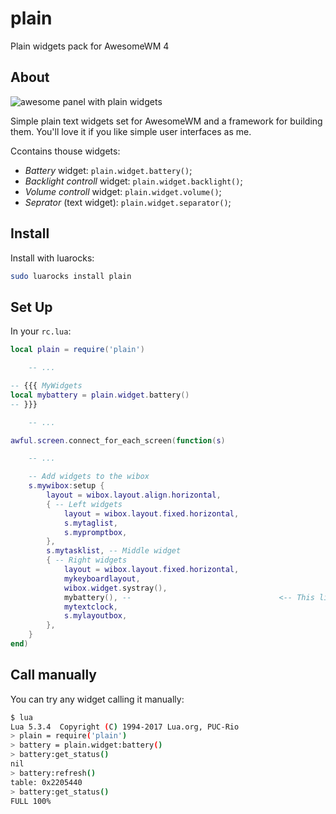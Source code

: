 # plain
Plain widgets pack for AwesomeWM 4

## About

![awesome panel with plain widgets](../docs/images/panel.png "plain widgets")

Simple plain text widgets set for AwesomeWM and a framework for building them.
You'll love it if you like simple user interfaces as me.

Ccontains thouse widgets:

* _Battery_ widget: `plain.widget.battery()`;
* _Backlight controll_ widget: `plain.widget.backlight()`;
* _Volume controll_ widget: `plain.widget.volume()`;
* _Seprator_ (text widget): `plain.widget.separator()`;

## Install

Install with luarocks:
```bash
sudo luarocks install plain
```

## Set Up

In your `rc.lua`:
```lua
local plain = require('plain')

    -- ...

-- {{{ MyWidgets
local mybattery = plain.widget.battery()
-- }}}

    -- ...

awful.screen.connect_for_each_screen(function(s)

    -- ...

    -- Add widgets to the wibox
    s.mywibox:setup {
        layout = wibox.layout.align.horizontal,
        { -- Left widgets
            layout = wibox.layout.fixed.horizontal,
            s.mytaglist,
            s.mypromptbox,
        },
        s.mytasklist, -- Middle widget
        { -- Right widgets
            layout = wibox.layout.fixed.horizontal,
            mykeyboardlayout,
            wibox.widget.systray(),
            mybattery(), --                                 <-- This line here!
            mytextclock,
            s.mylayoutbox,
        },
    }
end)
```

## Call manually

You can try any widget calling it manually:
```bash
$ lua
Lua 5.3.4  Copyright (C) 1994-2017 Lua.org, PUC-Rio
> plain = require('plain')
> battery = plain.widget:battery()
> battery:get_status()
nil
> battery:refresh()
table: 0x2205440
> battery:get_status()
FULL 100%
```
